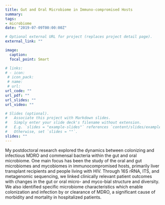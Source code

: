 ```yaml
---
title: Gut and Oral Microbiome in Immuno-compromised Hosts
summary: 
tags:
- microbiome
date: "2019-07-09T00:00:00Z"

# Optional external URL for project (replaces project detail page).
external_link: ""

image:
  caption: 
  focal_point: Smart

# links:
# - icon: 
 # icon_pack: 
 # name: 
 # url: 
url_code: ""
url_pdf: ""
url_slides: ""
url_video: ""

# Slides (optional).
#   Associate this project with Markdown slides.
#   Simply enter your slide deck's filename without extension.
#   E.g. `slides = "example-slides"` references `content/slides/example-slides.md`.
#   Otherwise, set `slides = ""`.
slides: ""
---
```


My postdoctoral research explored the dynamics between colonizing and infectious MDRO and commensal bacteria within the gut and oral microbiome. One main focus has been the study of the oral and gut microbiomes and mycobiomes in immunocompromised hosts, primarily liver transplant recipients and people living with HIV. Through 16S rRNA, ITS, and metagenomic sequencing, we linked clinically relevant patient outcomes with changes in the gut or oral micro- and myco-bial structure and diversity. We also identified specific microbiome characteristics which enable colonization and infection by or clearance of MDRO, a significant cause of morbidity and mortality in hospitalized patients.